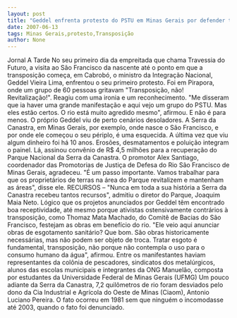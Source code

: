 ```yaml
---
layout: post
title: "Geddel enfrenta protesto do PSTU em Minas Gerais por defender transposição"
date: 2007-06-13
tags: Minas Gerais,protesto,Transposição
author: None
---
```

Jornal A Tarde
No seu primeiro dia da empreitada que chama Travessia do Futuro, a visita ao S&atilde;o Francisco da nascente at&eacute; o ponto em que a transposi&ccedil;&atilde;o come&ccedil;a, em Cabrob&oacute;, o ministro da Integra&ccedil;&atilde;o Nacional, Geddel Vieira Lima, enfrentou o seu primeiro protesto. Foi em Pirapora, onde um grupo de 60 pessoas gritavam &quot;Transposi&ccedil;&atilde;o, n&atilde;o! Revitaliza&ccedil;&atilde;o!&quot;.
Reagiu com uma ironia e um reconhecimento.
&quot;Me disseram que ia haver uma grande manifesta&ccedil;&atilde;o e aqui vejo um grupo do PSTU. Mas eles est&atilde;o certos. O rio est&aacute; muito agredido mesmo&quot;, afirmou. E n&atilde;o &eacute; para menos.
O pr&oacute;prio Geddel viu de perto cen&aacute;rios desoladores. A Serra da Canastra, em Minas Gerais, por exemplo, onde nasce o S&atilde;o Francisco, e por onde ele come&ccedil;ou o seu p&eacute;riplo, &eacute; uma esquecida. A &uacute;ltima vez que viu algum dinheiro foi h&aacute; 10 anos.
Eros&otilde;es, desmatamentos e polui&ccedil;&atilde;o integram o painel. L&aacute;, assinou conv&ecirc;nio de R$ 4,5 milh&otilde;es para a recupera&ccedil;&atilde;o do Parque Nacional da Serra da Canastra. O promotor Alex Santiago, coordenador das Promotorias de Justi&ccedil;a de Defesa do Rio S&atilde;o Francisco de Minas Gerais, agradeceu. &quot;&Eacute; um passo importante. Vamos trabalhar para que os propriet&aacute;rios de terras na &aacute;rea do Parque revitalizem e mantenham as &aacute;reas&quot;, disse ele.
RECURSOS &ndash; &quot;Nunca em toda a sua hist&oacute;ria a Serra da Canastra recebeu tantos recursos&quot;, admitiu o diretor do Parque, Joaquim Maia Neto. L&oacute;gico que os projetos anunciados por Geddel t&ecirc;m encontrado boa receptividade, at&eacute; mesmo porque ativistas ostensivamente contr&aacute;rios &agrave; transposi&ccedil;&atilde;o, como Thomaz Mata Machado, do Comit&ecirc; de Bacias do S&atilde;o Francisco, festejam as obras em benef&iacute;cio do rio.
&quot;Ele veio aqui anunciar obras de esgotamento sanit&aacute;rio? Que bom. S&atilde;o obras historicamente necess&aacute;rias, mas n&atilde;o podem ser objeto de troca. Tratar esgoto &eacute; fundamental, transposi&ccedil;&atilde;o, n&atilde;o porque n&atilde;o contempla o uso para o consumo humano da &aacute;gua&quot;, afirmou.
Entre os manifestantes haviam representantes da col&ocirc;nia de pescadores, sindicatos dos metal&uacute;rgicos, alunos das escolas municipais e integrantes da ONG Manuel&atilde;o, composta por estudantes da Universidade Federal de Minas Gerais (UFMG) Um pouco adiante da Serra da Canastra, 7,2 quil&ocirc;metros de rio foram desviados pelo dono da Cia Industrial e Agr&iacute;cola do Oeste de Minas (Ciaom), Antonio Luciano Pereira. O fato ocorreu em 1981 sem que ningu&eacute;m o incomodasse at&eacute; 2003, quando o fato foi denunciado.&nbsp; 